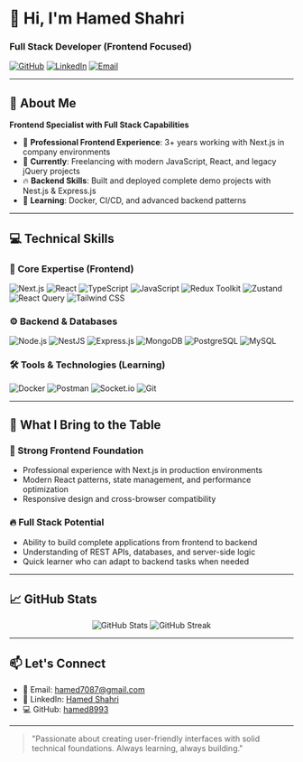 # 👋 Hi, I'm Hamed Shahri 
### Full Stack Developer (Frontend Focused)

[![GitHub](https://img.shields.io/badge/GitHub-Hamed8993-black?logo=github)](https://github.com/hamed8993)
[![LinkedIn](https://img.shields.io/badge/LinkedIn-Hamed%20Shahri-blue?logo=linkedin)](https://linkedin.com/in/hamed-shahri-b664b5203)
[![Email](https://img.shields.io/badge/Email-hamed7087@gmail.com-red?logo=gmail)](mailto:hamed7087@gmail.com)

---

## 🚀 About Me

**Frontend Specialist with Full Stack Capabilities**

- 💼 **Professional Frontend Experience**: 3+ years working with Next.js in company environments
- 🚀 **Currently**: Freelancing with modern JavaScript, React, and legacy jQuery projects
- 🔥 **Backend Skills**: Built and deployed complete demo projects with Nest.js & Express.js
- 🌱 **Learning**: Docker, CI/CD, and advanced backend patterns

---

## 💻 Technical Skills

### 🎯 Core Expertise (Frontend)
![Next.js](https://img.shields.io/badge/Next.js-000000?style=for-the-badge&logo=nextdotjs&logoColor=white)
![React](https://img.shields.io/badge/React-20232A?style=for-the-badge&logo=react&logoColor=61DAFB)
![TypeScript](https://img.shields.io/badge/TypeScript-007ACC?style=for-the-badge&logo=typescript&logoColor=white)
![JavaScript](https://img.shields.io/badge/JavaScript-F7DF1E?style=for-the-badge&logo=javascript&logoColor=black)
![Redux Toolkit](https://img.shields.io/badge/Redux-764ABC?style=for-the-badge&logo=redux&logoColor=white)
![Zustand](https://img.shields.io/badge/Zustand-000000?style=for-the-badge&logo=zustand&logoColor=white)
![React Query](https://img.shields.io/badge/React_Query-FF4154?style=for-the-badge&logo=reactquery&logoColor=white)
![Tailwind CSS](https://img.shields.io/badge/Tailwind_CSS-38B2AC?style=for-the-badge&logo=tailwind-css&logoColor=white)

### ⚙️ Backend & Databases
![Node.js](https://img.shields.io/badge/Node.js-339933?logo=nodedotjs&logoColor=white)
![NestJS](https://img.shields.io/badge/NestJS-E0234E?logo=nestjs&logoColor=white)
![Express.js](https://img.shields.io/badge/Express.js-000000?logo=express&logoColor=white)
![MongoDB](https://img.shields.io/badge/MongoDB-47A248?logo=mongodb&logoColor=white)
![PostgreSQL](https://img.shields.io/badge/PostgreSQL-4169E1?logo=postgresql&logoColor=white)
![MySQL](https://img.shields.io/badge/MySQL-4479A1?logo=mysql&logoColor=white)

### 🛠 Tools & Technologies (Learning)
![Docker](https://img.shields.io/badge/Docker-2496ED?logo=docker&logoColor=white)
![Postman](https://img.shields.io/badge/Postman-FF6C37?logo=postman&logoColor=white)
![Socket.io](https://img.shields.io/badge/Socket.io-010101?logo=socketdotio&logoColor=white)
![Git](https://img.shields.io/badge/Git-F05032?logo=git&logoColor=white)

---

## 🎯 What I Bring to the Table

### 🚀 Strong Frontend Foundation
- Professional experience with Next.js in production environments
- Modern React patterns, state management, and performance optimization
- Responsive design and cross-browser compatibility

### 🔥 Full Stack Potential  
- Ability to build complete applications from frontend to backend
- Understanding of REST APIs, databases, and server-side logic
- Quick learner who can adapt to backend tasks when needed

---

## 📈 GitHub Stats

<p align="center">
  <img src="https://github-readme-stats.vercel.app/api?username=hamed8993&show_icons=true&theme=radical" alt="GitHub Stats" />
  <img src="https://github-readme-streak-stats.herokuapp.com/?user=hamed8993&theme=radical" alt="GitHub Streak" />
</p>

---

## 📫 Let's Connect

- 📧 Email: [hamed7087@gmail.com](mailto:hamed7087@gmail.com)
- 💼 LinkedIn: [Hamed Shahri](https://linkedin.com/in/hamed-shahri-b664b5203)
- 💻 GitHub: [hamed8993](https://github.com/hamed8993)

---

> "Passionate about creating user-friendly interfaces with solid technical foundations. Always learning, always building."
